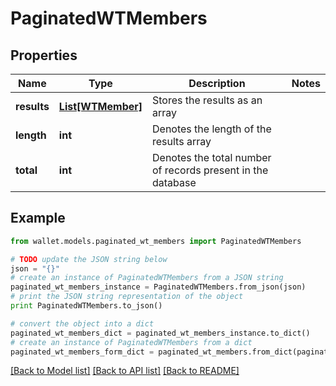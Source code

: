 # PaginatedWTMembers


## Properties

Name | Type | Description | Notes
------------ | ------------- | ------------- | -------------
**results** | [**List[WTMember]**](WTMember.md) | Stores the results as an array | 
**length** | **int** | Denotes the length of the results array | 
**total** | **int** | Denotes the total number of records present in the database | 

## Example

```python
from wallet.models.paginated_wt_members import PaginatedWTMembers

# TODO update the JSON string below
json = "{}"
# create an instance of PaginatedWTMembers from a JSON string
paginated_wt_members_instance = PaginatedWTMembers.from_json(json)
# print the JSON string representation of the object
print PaginatedWTMembers.to_json()

# convert the object into a dict
paginated_wt_members_dict = paginated_wt_members_instance.to_dict()
# create an instance of PaginatedWTMembers from a dict
paginated_wt_members_form_dict = paginated_wt_members.from_dict(paginated_wt_members_dict)
```
[[Back to Model list]](../README.md#documentation-for-models) [[Back to API list]](../README.md#documentation-for-api-endpoints) [[Back to README]](../README.md)


